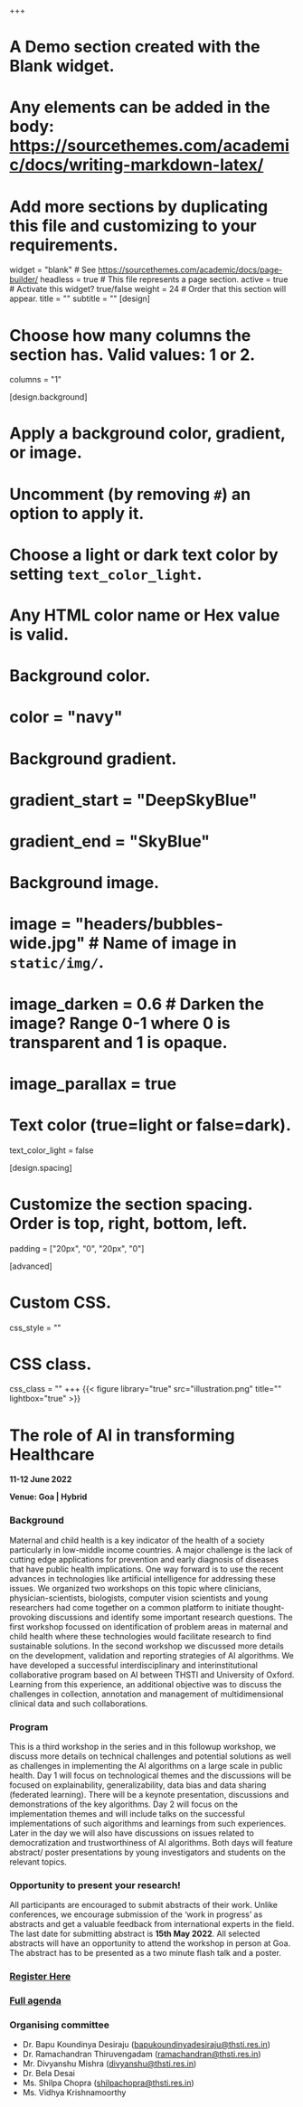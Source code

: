 +++
# A Demo section created with the Blank widget.
# Any elements can be added in the body: https://sourcethemes.com/academic/docs/writing-markdown-latex/
# Add more sections by duplicating this file and customizing to your requirements.

widget = "blank"  # See https://sourcethemes.com/academic/docs/page-builder/
headless = true  # This file represents a page section.
active = true  # Activate this widget? true/false
weight = 24  # Order that this section will appear.
title = ""
subtitle = ""
[design]
  # Choose how many columns the section has. Valid values: 1 or 2.
  columns = "1"

[design.background]
  # Apply a background color, gradient, or image.
  #   Uncomment (by removing `#`) an option to apply it.
  #   Choose a light or dark text color by setting `text_color_light`.
  #   Any HTML color name or Hex value is valid.

  # Background color.
  # color = "navy"
  
  # Background gradient.
  # gradient_start = "DeepSkyBlue"
  # gradient_end = "SkyBlue"
  
  # Background image.
  # image = "headers/bubbles-wide.jpg"  # Name of image in `static/img/`.
  # image_darken = 0.6  # Darken the image? Range 0-1 where 0 is transparent and 1 is opaque.
  # image_parallax = true

  # Text color (true=light or false=dark).
  text_color_light = false

[design.spacing]
  # Customize the section spacing. Order is top, right, bottom, left.
  padding = ["20px", "0", "20px", "0"]

[advanced]
 # Custom CSS. 
 css_style = ""
 
 # CSS class.
 css_class = ""
+++
{{< figure library="true" src="illustration.png" title="" lightbox="true" >}}
# The role of AI in transforming Healthcare
**11-12 June 2022** 

**Venue: Goa | Hybrid**


### Background 
Maternal and child health is a key indicator of the health of a society particularly in low-middle income countries. A major challenge is the lack of cutting edge applications for prevention and early diagnosis of diseases that have public health implications. One way forward is to use the recent advances in technologies like artificial intelligence for addressing these issues. We organized two workshops on this topic where clinicians, physician-scientists, biologists, computer vision scientists and young researchers had come together on a common platform to initiate thought-provoking discussions and identify some important research questions. The first workshop focussed on identification of problem areas in maternal and child health where these technologies would facilitate research to find sustainable solutions. In the second workshop we discussed more details on the development, validation and reporting strategies of AI algorithms. We have developed a successful interdisciplinary and interinstitutional collaborative program based on AI between THSTI and University of Oxford. Learning from this experience, an additional objective was to discuss the challenges in collection, annotation and management of multidimensional clinical data and such collaborations. 


### Program 
This is a third workshop in the series and in this followup workshop, we discuss more details on technical challenges and potential solutions as well as challenges in implementing the AI algorithms on a large scale in public health. Day 1 will focus on technological themes and the discussions will be focused on explainability, generalizability, data bias and data sharing (federated learning). There will be a keynote presentation, discussions and demonstrations of the key algorithms. Day 2 will focus on the implementation themes and will include talks on the successful implementations of such algorithms and learnings from such experiences. Later in the day we will also have discussions on issues related to democratization and trustworthiness of AI algorithms. Both days will feature abstract/ poster presentations by young investigators and students on the relevant topics.

### Opportunity to present your research!
All participants are encouraged to submit abstracts of their work. Unlike conferences, we encourage submission of the ‘work in progress’ as abstracts and get a valuable feedback from international experts in the field.  The last date for submitting abstract is **15th May 2022**. All selected abstracts will have an opportunity to attend the workshop in person at Goa. The abstract has to be presented as a two minute flash talk and a poster.


### [Register Here](https://forms.gle/JegXLpetttvDN8mv8)

### [Full agenda](https://drive.google.com/file/d/1fz0IxDHw85hXEfR6yN8NtLICGrLBTVDl/view?usp=sharing)
### Organising committee

- Dr. Bapu Koundinya Desiraju (bapukoundinyadesiraju@thsti.res.in)
- Dr. Ramachandran Thiruvengadam (ramachandran@thsti.res.in)
- Mr. Divyanshu Mishra (divyanshu@thsti.res.in)
- Dr. Bela Desai
- Ms. Shilpa Chopra (shilpachopra@thsti.res.in)
- Ms. Vidhya Krishnamoorthy




